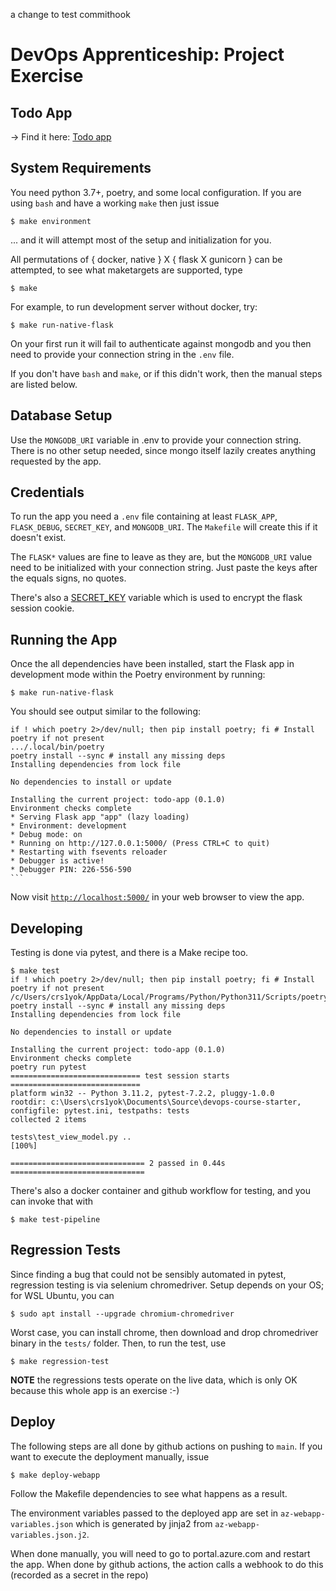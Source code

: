 a change to test commithook
# DevOps Apprenticeship: Project Exercise

## Todo App

&rarr; Find it here:  [Todo app](https://todo-app-stecar.azurewebsites.net/)


## System Requirements

You need python 3.7+, poetry, and some local configuration.  If you are using `bash` and have a working `make` then just issue

    $ make environment
    
... and it will attempt most of the setup and initialization for you.  

All permutations of { docker, native } X { flask X gunicorn } can be attempted, to see what maketargets are supported, type 

    $ make

For example, to run development server without docker, try:

    $ make run-native-flask

On your first run it will fail to authenticate against mongodb and you then need to provide your connection string in the `.env` file.

If you don't have `bash` and `make`, or if this didn't work, then the manual steps are listed below.


## Database Setup

Use the `MONGODB_URI` variable in .env to provide your connection string.  There is no other setup needed, since mongo itself lazily creates anything requested by the app.

## Credentials

To run the app you need a `.env` file containing at least `FLASK_APP`, `FLASK_DEBUG`, `SECRET_KEY`, and `MONGODB_URI`.  The `Makefile` will create this if it doesn't exist. 

The `FLASK*` values are fine to leave as they are, but the `MONGODB_URI` value need to be initialized with your connection string.  Just paste the keys after the equals signs, no quotes.

There's also a [SECRET_KEY](https://flask.palletsprojects.com/en/1.1.x/config/#SECRET_KEY) variable which is used to encrypt the flask session cookie.


## Running the App

Once the all dependencies have been installed, start the Flask app in development mode within the Poetry environment by running:

    $ make run-native-flask

You should see output similar to the following:

    if ! which poetry 2>/dev/null; then pip install poetry; fi # Install poetry if not present
    .../.local/bin/poetry
    poetry install --sync # install any missing deps
    Installing dependencies from lock file

    No dependencies to install or update

    Installing the current project: todo-app (0.1.0)
    Environment checks complete
    * Serving Flask app "app" (lazy loading)
    * Environment: development
    * Debug mode: on
    * Running on http://127.0.0.1:5000/ (Press CTRL+C to quit)
    * Restarting with fsevents reloader
    * Debugger is active!
    * Debugger PIN: 226-556-590
    ```

Now visit [`http://localhost:5000/`](http://localhost:5000/) in your web browser to view the app.


## Developing

Testing is done via pytest, and there is a Make recipe too.

    $ make test
    if ! which poetry 2>/dev/null; then pip install poetry; fi # Install poetry if not present
    /c/Users/crs1yok/AppData/Local/Programs/Python/Python311/Scripts/poetry.exe
    poetry install --sync # install any missing deps
    Installing dependencies from lock file

    No dependencies to install or update

    Installing the current project: todo-app (0.1.0)
    Environment checks complete
    poetry run pytest
    ============================= test session starts =============================
    platform win32 -- Python 3.11.2, pytest-7.2.2, pluggy-1.0.0
    rootdir: c:\Users\crs1yok\Documents\Source\devops-course-starter, configfile: pytest.ini, testpaths: tests
    collected 2 items

    tests\test_view_model.py ..                                              [100%]

    ============================== 2 passed in 0.44s ==============================

There's also a docker container and github workflow for testing, and you can invoke that with 

    $ make test-pipeline

## Regression Tests

Since finding a bug that could not be sensibly automated in pytest, regression testing is via selenium chromedriver.  Setup depends on your OS; for WSL Ubuntu, you can 

    $ sudo apt install --upgrade chromium-chromedriver

Worst case, you can install chrome, then download and drop chromedriver binary in the `tests/` folder. Then, to run the test, use

    $ make regression-test

**NOTE** the regressions tests operate on the live data, which is only OK because this whole app is an exercise :-)

## Deploy

The following steps are all done by github actions on pushing to `main`.  If you want to execute the deployment manually, issue 

    $ make deploy-webapp

Follow the Makefile dependencies to see what happens as a result.  

The environment variables passed to the deployed app are set in `az-webapp-variables.json` which is generated by jinja2 from `az-webapp-variables.json.j2`.

When done manually, you will need to go to portal.azure.com and restart the app.  When done by github actions, the action calls a webhook to do this (recorded as a secret in the repo)

